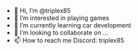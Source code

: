 - 👋 Hi, I’m @triplex85
- 👀 I’m interested in playing games
- 🌱 I’m currently learning car development
- 💞️ I’m looking to collaborate on ...
- 📫 How to reach me 
Discord: triplex85

<!---
triplex85/triplex85 is a ✨ special ✨ repository because its `README.md` (this file) appears on your GitHub profile.
You can click the Preview link to take a look at your changes.
--->
